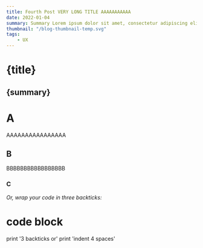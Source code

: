 ```yaml
---
title: Fourth Post VERY LONG TITLE AAAAAAAAAAA
date: 2022-01-04
summary: Summary Lorem ipsum dolor sit amet, consectetur adipiscing elit. Cras ac placerat nibh, eget scelerisque metus. Ut et volutpat mi dera.
thumbnail: "/blog-thumbnail-temp.svg"
tags:
    - UX
---
```


# {title}

## {summary}

# A
AAAAAAAAAAAAAAAA
## B
BBBBBBBBBBBBBBBBB
### C
*Or, wrap your code in three backticks:*

# code block
print '3 backticks or'
print 'indent 4 spaces'